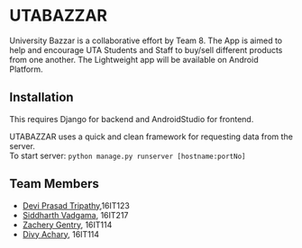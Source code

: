 # UTABAZZAR
University Bazzar is a collaborative effort by Team 8. The App is aimed to help and encourage UTA Students and Staff to buy/sell different products from one another. The Lightweight app will be available on Android Platform.

## Installation

This requires Django for backend and AndroidStudio for frontend.

UTABAZZAR uses a quick and clean framework for requesting data from the server.<br>
To start server: `python manage.py runserver [hostname:portNo]`


## Team Members
* [Devi Prasad Tripathy](https://github.com/deviprasad97),16IT123
* [Siddharth Vadgama](https://github.com/Siddharth1410), 16IT217
* [Zachery Gentry](https://github.com/), 16IT114
* [Divy Achary](https://github.com/), 16IT114
